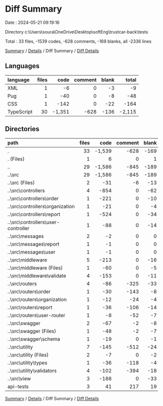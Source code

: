 # Diff Summary

Date : 2024-05-21 09:19:16

Directory c:\\Users\\soura\\OneDrive\\Desktop\\softEng\\trustcar-back\\tests

Total : 33 files,  -1539 codes, -628 comments, -169 blanks, all -2336 lines

[Summary](results.md) / [Details](details.md) / Diff Summary / [Diff Details](diff-details.md)

## Languages
| language | files | code | comment | blank | total |
| :--- | ---: | ---: | ---: | ---: | ---: |
| XML | 1 | -6 | 0 | -3 | -9 |
| Pug | 1 | -40 | 0 | -8 | -48 |
| CSS | 1 | -142 | 0 | -22 | -164 |
| TypeScript | 30 | -1,351 | -628 | -136 | -2,115 |

## Directories
| path | files | code | comment | blank | total |
| :--- | ---: | ---: | ---: | ---: | ---: |
| . | 33 | -1,539 | -628 | -169 | -2,336 |
| . (Files) | 1 | 6 | 0 | 1 | 7 |
| .. | 29 | -1,586 | -845 | -189 | -2,620 |
| ..\\src | 29 | -1,586 | -845 | -189 | -2,620 |
| ..\\src (Files) | 2 | -31 | -6 | -13 | -50 |
| ..\\src\\controllers | 4 | -854 | 0 | -62 | -916 |
| ..\\src\\controllers\\order | 1 | -221 | 0 | -10 | -231 |
| ..\\src\\controllers\\organization | 1 | -21 | 0 | -4 | -25 |
| ..\\src\\controllers\\report | 1 | -524 | 0 | -34 | -558 |
| ..\\src\\controllers\\user-controller | 1 | -88 | 0 | -14 | -102 |
| ..\\src\\messages | 2 | -2 | 0 | 0 | -2 |
| ..\\src\\messages\\report | 1 | -1 | 0 | 0 | -1 |
| ..\\src\\messages\\user | 1 | -1 | 0 | 0 | -1 |
| ..\\src\\middleware | 5 | -213 | 0 | -16 | -229 |
| ..\\src\\middleware (Files) | 1 | -60 | 0 | -5 | -65 |
| ..\\src\\middleware\\validate | 4 | -153 | 0 | -11 | -164 |
| ..\\src\\routers | 4 | -86 | -325 | -33 | -444 |
| ..\\src\\routers\\order | 1 | -30 | -143 | -8 | -181 |
| ..\\src\\routers\\organization | 1 | -12 | -24 | -4 | -40 |
| ..\\src\\routers\\report | 1 | -36 | -106 | -14 | -156 |
| ..\\src\\routers\\user-router | 1 | -8 | -52 | -7 | -67 |
| ..\\src\\swagger | 2 | -67 | -2 | -8 | -77 |
| ..\\src\\swagger (Files) | 1 | -48 | -2 | -7 | -57 |
| ..\\src\\swagger\\schema | 1 | -19 | 0 | -1 | -20 |
| ..\\src\\utility | 7 | -145 | -512 | -24 | -681 |
| ..\\src\\utility (Files) | 2 | -7 | 0 | -2 | -9 |
| ..\\src\\utility\\types | 1 | -36 | -118 | -4 | -158 |
| ..\\src\\utility\\validators | 4 | -102 | -394 | -18 | -514 |
| ..\\src\\view | 3 | -188 | 0 | -33 | -221 |
| api-tests | 3 | 41 | 217 | 19 | 277 |

[Summary](results.md) / [Details](details.md) / Diff Summary / [Diff Details](diff-details.md)